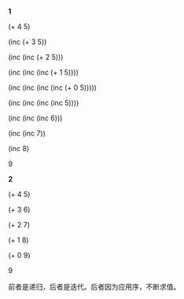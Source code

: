 **1**

(+ 4 5)

(inc (+ 3 5))

(inc (inc (+ 2 5)))

(inc (inc (inc (+ 1 5))))

(inc (inc (inc (inc (+ 0 5)))))

(inc (inc (inc (inc 5))))

(inc (inc (inc 6)))

(inc (inc 7))

(inc 8)

9

**2**

(+ 4 5)

(+ 3 6)

(+ 2 7)

(+ 1 8)

(+ 0 9)

9

前者是递归，后者是迭代。后者因为应用序，不断求值。
